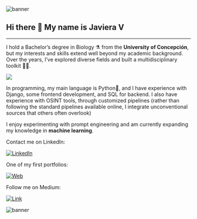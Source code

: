 ![banner](https://i.imgur.com/RNBlXoj.png)

## Hi there 👋 My name is Javiera V

----
I hold a Bachelor’s degree in Biology ⚗️ from the **University of Concepción**, but my interests and skills extend well beyond my academic background. Over the years, I’ve explored diverse fields and built a multidisciplinary toolkit 🧰🔧.

![](https://i.imgur.com/1l2YkyH.png)

In programming, my main language is Python🐍, and I have experience with Django, some frontend development, and SQL for backend. I also have experience with OSINT tools, through customized pipelines (rather than following the standard pipelines available online, I integrate unconventional sources that others often overlook)

I enjoy experimenting with prompt engineering and am currently expanding my knowledge in **machine learning**.


Contact me on LinkedIn:

[![LinkedIn](https://img.shields.io/badge/LinkedIn-Javi-0077B5?style=for-the-badge&logo=linkedin&logoColor=white&labelColor=101010)](https://www.linkedin.com/in/javi-vergara-vidal/)

One of my first portfolios:

[![Web](https://img.shields.io/badge/Mini-Portafolio-14a1f0?style=for-the-badge&logo=dev.to&logoColor=white&labelColor=101010)](https://portfolio-darkss.vercel.app/)

Follow me on Medium:

[![Link](https://img.shields.io/badge/Medium-0077B5?style=for-the-badge&logo=Linktree&logoColor=white&labelColor=101010)](https://medium.com/@javiera.vergaravidal)

![banner](https://i.imgur.com/zBApuub.png)











<!--
**xavi-v/xavi-v** is a ✨ _special_ ✨ repository because its `README.md` (this file) appears on your GitHub profile.

Here are some ideas to get you started:

- 🔭 I’m currently working on ...
- 🌱 I’m currently learning ...
- 👯 I’m looking to collaborate on ...
- 🤔 I’m looking for help with ...
- 💬 Ask me about ...
- 📫 How to reach me: ...
- 😄 Pronouns: ...
- ⚡ Fun fact: ...
-->
